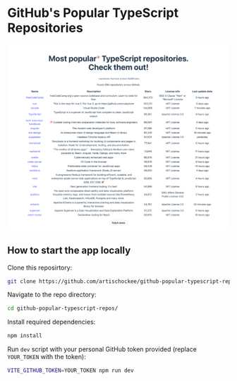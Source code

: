 # GitHub's Popular TypeScript Repositories

![Thumbnail](meta/app-look.png "Внешний вид приложения")

## How to start the app locally

Clone this reposirtory:

```bash
git clone https://github.com/artischockee/github-popular-typescript-repos.git
```

Navigate to the repo directory:

```bash
cd github-popular-typescript-repos/
```

Install required dependencies:

```bash
npm install
```

Run `dev` script with your personal GitHub token provided (replace `YOUR_TOKEN` with the token):

```bash
VITE_GITHUB_TOKEN=YOUR_TOKEN npm run dev
```
